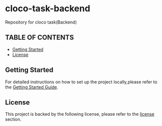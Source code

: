 # cloco-task-backend
Repository for cloco task(Backend)

## TABLE OF CONTENTS

- [Getting Started](#getting-started)
- [License](#license)

## Getting Started
For detailed instructions on how to set up the project locally,please refer to the [Getting Started Guide](getting-started.md).

## License
This project is backed by the following license, please refer to the [license](LICENSE) section.
